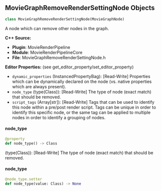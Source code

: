 ## MovieGraphRemoveRenderSettingNode Objects

```python
class MovieGraphRemoveRenderSettingNode(MovieGraphNode)
```

A node which can remove other nodes in the graph.

**C++ Source:**

- **Plugin**: MovieRenderPipeline
- **Module**: MovieRenderPipelineCore
- **File**: MovieGraphRemoveRenderSettingNode.h

**Editor Properties:** (see get_editor_property/set_editor_property)

- ``dynamic_properties`` (InstancedPropertyBag):  [Read-Write] Properties which can be dynamically declared on the node (vs. native properties which are always present).
- ``node_type`` (type(Class)):  [Read-Write] The type of node (exact match) that should be removed.
- ``script_tags`` (Array[str]):  [Read-Write] Tags that can be used to identify this node within a pre/post render script. Tags can be unique in order to identify this specific node,
  or the same tag can be applied to multiple nodes in order to identify a grouping of nodes.

<a id="unreal.MovieGraphRemoveRenderSettingNode.node_type"></a>

#### node_type

```python
@property
def node_type() -> Class
```

(type(Class)):  [Read-Write] The type of node (exact match) that should be removed.

<a id="unreal.MovieGraphRemoveRenderSettingNode.node_type"></a>

#### node_type

```python
@node_type.setter
def node_type(value: Class) -> None
```

<a id="unreal.MovieGraphRenderLayerNode"></a>